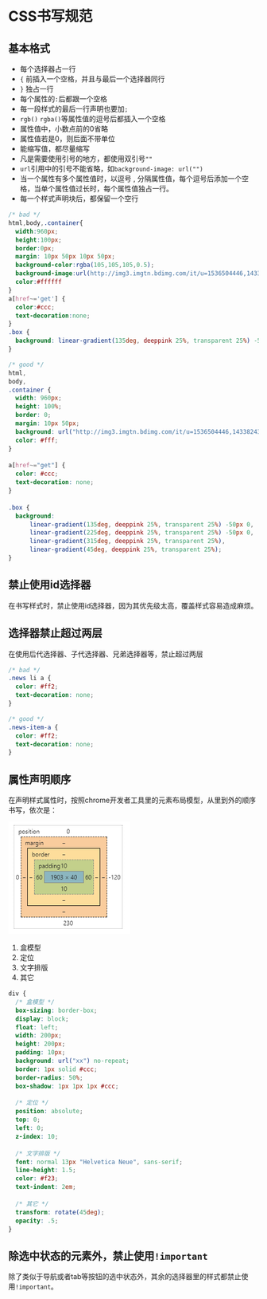 # CSS书写规范

## 基本格式

+ 每个选择器占一行
+ `{` 前插入一个空格，并且与最后一个选择器同行
+ `}` 独占一行
+ 每个属性的`:`后都跟一个空格
+ 每一段样式的最后一行声明也要加`;`
+ `rgb()` `rgba()`等属性值的逗号后都插入一个空格
+ 属性值中，小数点前的0省略
+ 属性值若是0，则后面不带单位
+ 能缩写值，都尽量缩写
+ 凡是需要使用引号的地方，都使用双引号`""`
+ `url`引用中的引号不能省略，如`background-image: url("")`
+ 当一个属性有多个属性值时，以逗号 , 分隔属性值，每个逗号后添加一个空格，当单个属性值过长时，每个属性值独占一行。
+ 每一个样式声明块后，都保留一个空行

```CSS
/* bad */
html,body,.container{
  width:960px;
  height:100px;
  border:0px;
  margin: 10px 50px 10px 50px;
  background-color:rgba(105,105,105,0.5);
  background-image:url(http://img3.imgtn.bdimg.com/it/u=1536504446,1433824309&fm=26&gp=0.jpg);
  color:#ffffff
}
a[href~='get'] {
  color:#ccc;
  text-decoration:none;
}
.box {
  background: linear-gradient(135deg, deeppink 25%, transparent 25%) -50px 0, linear-gradient(225deg, deeppink 25%, transparent 25%) -50px 0, linear-gradient(315deg, deeppink 25%, transparent 25%), linear-gradient(45deg, deeppink 25%, transparent 25%);
}
```

```CSS
/* good */
html,
body,
.container {
  width: 960px;
  height: 100%;
  border: 0;
  margin: 10px 50px;
  background: url("http://img3.imgtn.bdimg.com/it/u=1536504446,1433824309&fm=26&gp=0.jpg") rgba(105, 105, 105, .5);
  color: #fff;
}

a[href~="get"] {
  color: #ccc;
  text-decoration: none;
}

.box {
  background:
      linear-gradient(135deg, deeppink 25%, transparent 25%) -50px 0,
      linear-gradient(225deg, deeppink 25%, transparent 25%) -50px 0,
      linear-gradient(315deg, deeppink 25%, transparent 25%),
      linear-gradient(45deg, deeppink 25%, transparent 25%);
}
```
## 禁止使用id选择器
在书写样式时，禁止使用id选择器，因为其优先级太高，覆盖样式容易造成麻烦。

## 选择器禁止超过两层

在使用后代选择器、子代选择器、兄弟选择器等，禁止超过两层

```CSS
/* bad */
.news li a {
  color: #ff2;
  text-decoration: none;
}
```

```CSS
/* good */
.news-item-a {
  color: #ff2;
  text-decoration: none;
}
```

## 属性声明顺序

在声明样式属性时，按照chrome开发者工具里的元素布局模型，从里到外的顺序书写，依次是：

![chrome 布局模型](https://raw.githubusercontent.com/Mcbai/coding-style/master/img/boxmodel.png)

1. 盒模型
2. 定位
3. 文字排版
4. 其它

```CSS
div {
  /* 盒模型 */
  box-sizing: border-box;
  display: block;
  float: left;
  width: 200px;
  height: 200px;
  padding: 10px;
  background: url("xx") no-repeat;
  border: 1px solid #ccc;
  border-radius: 50%;
  box-shadow: 1px 1px 1px #ccc;

  /* 定位 */
  position: absolute;
  top: 0;
  left: 0;
  z-index: 10;

  /* 文字排版 */
  font: normal 13px "Helvetica Neue", sans-serif;
  line-height: 1.5;
  color: #f23;
  text-indent: 2em;

  /* 其它 */
  transform: rotate(45deg);
  opacity: .5;
}
```

## 除选中状态的元素外，禁止使用`!important`

除了类似于导航或者tab等按钮的选中状态外，其余的选择器里的样式都禁止使用`!important`。



























